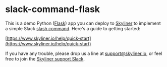 # slack-command-flask

This is a demo Python ([Flask](http://flask.pocoo.org/)) app you can deploy to [Skyliner](https://www.skyliner.io) to implement a simple Slack [slash command](https://api.slack.com/slash-commands). Here's a guide to getting started:

[https://www.skyliner.io/help/quick-start](https://www.skyliner.io/help/quick-start)

If you have any trouble, please drop us a line at [support@skyliner.io](mailto:support@skyliner.io?Subject=Help%20with%20hello-flask), or feel free to join the [Skyliner support Slack](https://slack.skyliner.io).
